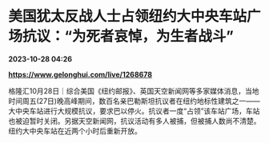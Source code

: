 # 美国犹太反战人士占领纽约大中央车站广场抗议：“为死者哀悼，为生者战斗”

**2023-10-28 04:26**

**https://www.gelonghui.com/live/1268678**

格隆汇10月28日｜综合美国《纽约邮报》、英国天空新闻网等多家媒体消息，当地时间周五(27日)晚高峰期间，数百名亲巴勒斯坦抗议者在纽约地标性建筑之一——大中央车站进行大规模抗议，要求巴以停火。抗议者一度“占领”该车站广场，车站也被迫暂时关闭。另据天空新闻网，抗议活动有多人被捕，但被捕人数尚不清楚。纽约大中央车站在近两个小时后重新开放。